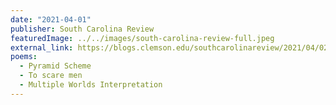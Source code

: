 ```yaml
---
date: "2021-04-01"
publisher: South Carolina Review
featuredImage: ../../images/south-carolina-review-full.jpeg
external_link: https://blogs.clemson.edu/southcarolinareview/2021/04/02/south-carolina-review-volume-532-spring-2021/
poems: 
  - Pyramid Scheme
  - To scare men
  - Multiple Worlds Interpretation
---
```

